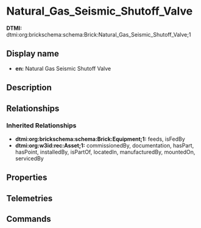 # Natural_Gas_Seismic_Shutoff_Valve
**DTMI:** dtmi:org:brickschema:schema:Brick:Natural_Gas_Seismic_Shutoff_Valve;1
## Display name
- **en:** Natural Gas Seismic Shutoff Valve
## Description
## Relationships
### Inherited Relationships
* **dtmi:org:brickschema:schema:Brick:Equipment;1:** feeds, isFedBy
* **dtmi:org:w3id:rec:Asset;1:** commissionedBy, documentation, hasPart, hasPoint, installedBy, isPartOf, locatedIn, manufacturedBy, mountedOn, servicedBy
## Properties
## Telemetries
## Commands
